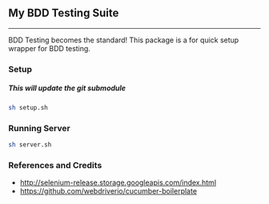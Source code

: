 ## My BDD Testing Suite
-------------------------------------------------
BDD Testing becomes the standard! This package is a for quick setup wrapper for BDD testing.  


### Setup
##### This will update the git submodule
```sh
sh setup.sh
```


### Running Server
```sh
sh server.sh
```


### References and Credits
- http://selenium-release.storage.googleapis.com/index.html
- https://github.com/webdriverio/cucumber-boilerplate
